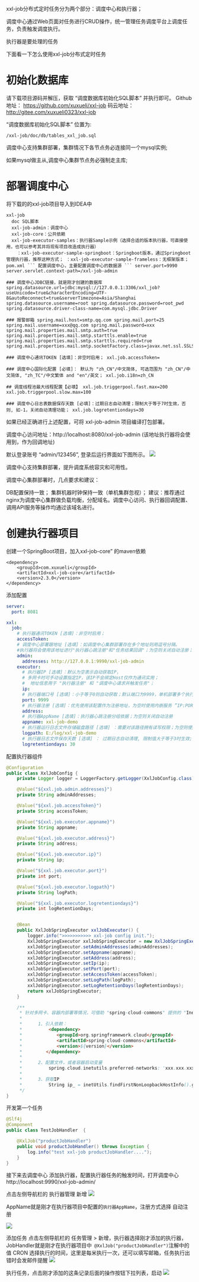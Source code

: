 xxl-job分布式定时任务分为两个部分：调度中心和执行器；

调度中心通过Web页面对任务进行CRUD操作，统一管理任务调度平台上调度任务，负责触发调度执行。

执行器是要处理的任务

下面看一下怎么使用xxl-job分布式定时任务

# 初始化数据库

请下载项目源码并解压，获取 “调度数据库初始化SQL脚本” 并执行即可。
Github地址： https://github.com/xuxueli/xxl-job
码云地址：http://gitee.com/xuxueli0323/xxl-job

“调度数据库初始化SQL脚本” 位置为:
```
/xxl-job/doc/db/tables_xxl_job.sql
```
调度中心支持集群部署，集群情况下各节点务必连接同一个mysql实例;

如果mysql做主从,调度中心集群节点务必强制走主库;

# 部署调度中心
将下载的的xxl-job项目导入到IDEA中
```
xxl-job
  doc SQL脚本
  xxl-job-admin：调度中心
  xxl-job-core：公共依赖
  xxl-job-executor-samples：执行器Sample示例（选择合适的版本执行器，可直接使用，也可以参考其并将现有项目改造成执行器）
    ：xxl-job-executor-sample-springboot：Springboot版本，通过Springboot管理执行器，推荐这种方式； ：xxl-job-executor-sample-frameless：无框架版本； pom.xml ``` 配置调度中心，主要配置调度中心的数据源 ``` server.port=9990 server.servlet.context-path=/xxl-job-admin

### 调度中心JDBC链接，就是刚才创建的数据库 spring.datasource.url=jdbc:mysql://127.0.0.1:3306/xxl_job?useUnicode=true&characterEncoding=UTF-8&autoReconnect=true&serverTimezone=Asia/Shanghai spring.datasource.username=root spring.datasource.password=root_pwd spring.datasource.driver-class-name=com.mysql.jdbc.Driver

### 报警邮箱 spring.mail.host=smtp.qq.com spring.mail.port=25 spring.mail.username=xxx@qq.com spring.mail.password=xxx spring.mail.properties.mail.smtp.auth=true spring.mail.properties.mail.smtp.starttls.enable=true spring.mail.properties.mail.smtp.starttls.required=true spring.mail.properties.mail.smtp.socketFactory.class=javax.net.ssl.SSLSocketFactory

### 调度中心通讯TOKEN [选填]：非空时启用； xxl.job.accessToken=

### 调度中心国际化配置 [必填]： 默认为 "zh_CN"/中文简体, 可选范围为 "zh_CN"/中文简体, "zh_TC"/中文繁体 and "en"/英文； xxl.job.i18n=zh_CN

## 调度线程池最大线程配置【必填】 xxl.job.triggerpool.fast.max=200 xxl.job.triggerpool.slow.max=100

### 调度中心日志表数据保存天数 [必填]：过期日志自动清理；限制大于等于7时生效，否则, 如-1，关闭自动清理功能； xxl.job.logretentiondays=30
```

如果已经正确进行上述配置，可将 xxl-job-admin 项目编译打包部署。

调度中心访问地址：http://localhost:8080/xxl-job-admin (该地址执行器将会使用到，作为回调地址)

默认登录账号 “admin/123456”, 登录后运行界面如下图所示。
 ![](../../image/ad2df29c-71e1-4f24-a629-68dfa0add808.png)


调度中心支持集群部署，提升调度系统容灾和可用性。

调度中心集群部署时，几点要求和建议：

DB配置保持一致；
集群机器时钟保持一致（单机集群忽视）；
建议：推荐通过nginx为调度中心集群做负载均衡，分配域名。调度中心访问、执行器回调配置、调用API服务等操作均通过该域名进行。

# 创建执行器项目

创建一个SpringBoot项目，加入xxl-job-core” 的maven依赖
```
<dependency>
    <groupId>com.xuxueli</groupId>
    <artifactId>xxl-job-core</artifactId>
    <version>2.3.0</version>
</dependency>
```

添加配置
```yaml
server:
  port: 8081

xxl:
  job:
    # 执行器通讯TOKEN [选填]：非空时启用；
    accessToken:
    # 调度中心部署跟地址 [选填]：如调度中心集群部署存在多个地址则用逗号分隔。
    #执行器将会使用该地址进行"执行器心跳注册"和"任务结果回调"；为空则关闭自动注册；
    admin:
      addresses: http://127.0.0.1:9990/xxl-job-admin
    executor:
      # 执行器IP [选填]：默认为空表示自动获取IP，
      # 多网卡时可手动设置指定IP，该IP不会绑定Host仅作为通讯实用；
      #  地址信息用于 "执行器注册" 和 "调度中心请求并触发任务"；
      ip:
      # 执行器端口号 [选填]：小于等于0则自动获取；默认端口为9999，单机部署多个执行器时，注意要配置不同执行器端口；
      port: 9999
      # 执行器注册 [选填]：优先使用该配置作为注册地址，为空时使用内嵌服务 ”IP:PORT“ 作为注册地址。从而更灵活的支持容器类型执行器动态IP和动态映射端口问题。
      address:
      # 执行器AppName [选填]：执行器心跳注册分组依据；为空则关闭自动注册
      appname: xxl-job-demo
      # 执行器运行日志文件存储磁盘路径 [选填] ：需要对该路径拥有读写权限；为空则使用默认路径；
      logpath: E:/log/xxl-job-demo
      # 执行器日志文件保存天数 [选填] ： 过期日志自动清理, 限制值大于等于3时生效; 否则, 如-1, 关闭自动清理功能；
      logretentiondays: 30
```

配置执行器组件
```java
@Configuration
public class XxlJobConfig {
    private Logger logger = LoggerFactory.getLogger(XxlJobConfig.class);

    @Value("${xxl.job.admin.addresses}")
    private String adminAddresses;

    @Value("${xxl.job.accessToken}")
    private String accessToken;

    @Value("${xxl.job.executor.appname}")
    private String appname;

    @Value("${xxl.job.executor.address}")
    private String address;

    @Value("${xxl.job.executor.ip}")
    private String ip;

    @Value("${xxl.job.executor.port}")
    private int port;

    @Value("${xxl.job.executor.logpath}")
    private String logPath;

    @Value("${xxl.job.executor.logretentiondays}")
    private int logRetentionDays;


    @Bean
    public XxlJobSpringExecutor xxlJobExecutor() {
        logger.info(">>>>>>>>>>> xxl-job config init.");
        XxlJobSpringExecutor xxlJobSpringExecutor = new XxlJobSpringExecutor();
        xxlJobSpringExecutor.setAdminAddresses(adminAddresses);
        xxlJobSpringExecutor.setAppname(appname);
        xxlJobSpringExecutor.setAddress(address);
        xxlJobSpringExecutor.setIp(ip);
        xxlJobSpringExecutor.setPort(port);
        xxlJobSpringExecutor.setAccessToken(accessToken);
        xxlJobSpringExecutor.setLogPath(logPath);
        xxlJobSpringExecutor.setLogRetentionDays(logRetentionDays);
        return xxlJobSpringExecutor;
    }

    /**
     * 针对多网卡、容器内部署等情况，可借助 "spring-cloud-commons" 提供的 "InetUtils" 组件灵活定制注册IP；
     *
     *      1、引入依赖：
     *          <dependency>
     *             <groupId>org.springframework.cloud</groupId>
     *             <artifactId>spring-cloud-commons</artifactId>
     *             <version>${version}</version>
     *         </dependency>
     *
     *      2、配置文件，或者容器启动变量
     *          spring.cloud.inetutils.preferred-networks: 'xxx.xxx.xxx.'
     *
     *      3、获取IP
     *          String ip_ = inetUtils.findFirstNonLoopbackHostInfo().getIpAddress();
     */
}
```

开发第一个任务
```java
@Slf4j
@Component
public class TestJobHandler  {

    @XxlJob("productJobHandler")
    public void productJobHandler() throws Exception {
        log.info("test xxl-job productJobHandler....");
    }
}
```

接下来去调度中心 添加执行器，配置执行器任务的触发时间，打开调度中心 http://localhost:9990/xxl-job-admin/

点击左侧导航栏的 执行器管理 新增
 ![](../../image/5655e230-4482-4ddd-8745-ce744e236b98.png)


AppName就是刚才在执行器项目中配置的`执行器AppName`，注册方式选择 自动注册

 ![](../../image/a44d9f30-27bf-4ad9-a329-767e7b1b186f.png)


添加任务
点击左侧导航栏的 任务管理 > 新增，执行器选择刚才添加的执行器，JobHandler就是刚才在执行器项目中` @XxlJob("productJobHandler")`注解中的值
CRON 选择执行的时间，这里是每米执行一次，还可以填写邮箱，任务执行出错时会发邮件提醒
 ![](../../image/2728814a-6a59-45c0-b449-1d13c63f5f74.png)


执行任务，点击刚才添加的这条记录后面的操作按钮下拉列表，启动
 ![](../../image/df79bc3b-18e0-410d-80af-ec60c408a647.png)
        
